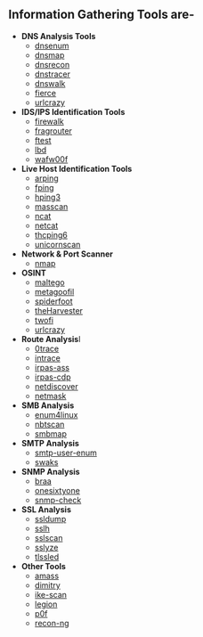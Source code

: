## Information Gathering Tools are-

- **DNS Analysis Tools**
  - [dnsenum](https://github.com/saidehossain/Penetration_Testing/blob/main/Tools_Lessons/Information_Gathering/DNS_Analysis/dnsenum.md)
  - [dnsmap](https://github.com/saidehossain/Penetration_Testing/blob/main/Tools_Lessons/Information_Gathering/DNS_Analysis/dnsmap.md)
  - [dnsrecon](https://github.com/saidehossain/Penetration_Testing/blob/main/Tools_Lessons/Information_Gathering/DNS_Analysis/dnsrecon.md)
  - [dnstracer](https://github.com/saidehossain/Penetration_Testing/blob/main/Tools_Lessons/Information_Gathering/DNS_Analysis/dnstracer.md)
  - [dnswalk](https://github.com/saidehossain/Penetration_Testing/blob/main/Tools_Lessons/Information_Gathering/DNS_Analysis/dnswalk.md)
  - [fierce](https://github.com/saidehossain/Penetration_Testing/blob/main/Tools_Lessons/Information_Gathering/DNS_Analysis/fierce.md)
  - [urlcrazy](https://github.com/saidehossain/Penetration_Testing/blob/main/Tools_Lessons/Information_Gathering/DNS_Analysis/urlcrazy.md)
- **IDS/IPS Identification Tools**
  - [firewalk](https://github.com/saidehossain/Penetration_Testing/blob/main/Tools_Lessons/Information_Gathering/IDS_IPS_Identification/firewalk.md)
  - [fragrouter](https://github.com/saidehossain/Penetration_Testing/blob/main/Tools_Lessons/Information_Gathering/IDS_IPS_Identification/fragrouter.md)
  - [ftest](https://github.com/saidehossain/Penetration_Testing/blob/main/Tools_Lessons/Information_Gathering/IDS_IPS_Identification/ftest.md)
  - [lbd](https://github.com/saidehossain/Penetration_Testing/blob/main/Tools_Lessons/Information_Gathering/IDS_IPS_Identification/lbd.md)
  - [wafw00f](https://github.com/saidehossain/Penetration_Testing/blob/main/Tools_Lessons/Information_Gathering/IDS_IPS_Identification/wafw00f.md)
- **Live Host Identification Tools**
  - [arping](https://github.com/saidehossain/Penetration_Testing/blob/main/Tools_Lessons/Information_Gathering/Live_Host_Identification/arping.md)
  - [fping](https://github.com/saidehossain/Penetration_Testing/blob/main/Tools_Lessons/Information_Gathering/Live_Host_Identification/fping.md)
  - [hping3](https://github.com/saidehossain/Penetration_Testing/blob/main/Tools_Lessons/Information_Gathering/Live_Host_Identification/hping3.md)
  - [masscan](https://github.com/saidehossain/Penetration_Testing/blob/main/Tools_Lessons/Information_Gathering/Live_Host_Identification/masscan.md)
  - [ncat](https://github.com/saidehossain/Penetration_Testing/blob/main/Tools_Lessons/Information_Gathering/Live_Host_Identification/ncat.md)
  - [netcat](https://github.com/saidehossain/Penetration_Testing/blob/main/Tools_Lessons/Information_Gathering/Live_Host_Identification/netcat.md)
  - [thcping6](https://github.com/saidehossain/Penetration_Testing/blob/main/Tools_Lessons/Information_Gathering/Live_Host_Identification/thcping6.md)
  - [unicornscan](https://github.com/saidehossain/Penetration_Testing/blob/main/Tools_Lessons/Information_Gathering/Live_Host_Identification/unicornscan.md) 
- **Network & Port Scanner**
  - [nmap]()
- **OSINT**
  - [maltego]()
  - [metagoofil]()
  - [spiderfoot]()
  - [theHarvester]()
  - [twofi]()
  - [urlcrazy]()
- **Route Analysis**l
  - [0trace]()
  - [intrace]()
  - [irpas-ass]()
  - [irpas-cdp]()
  - [netdiscover]()
  - [netmask]()
- **SMB Analysis**
  - [enum4linux]()
  - [nbtscan]()
  - [smbmap]()
- **SMTP Analysis**
  - [smtp-user-enum]()
  - [swaks]()
- **SNMP Analysis**
  - [braa]()
  - [onesixtyone]()
  - [snmp-check]()
- **SSL Analysis**
  - [ssldump]()
  - [sslh]()
  - [sslscan]()
  - [sslyze]()
  - [tlssled]()
- **Other Tools**
  - [amass]()
  - [dimitry]()
  - [ike-scan]()
  - [legion]()
  - [p0f]()
  - [recon-ng]()
